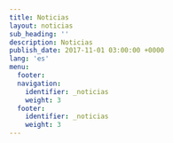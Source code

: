 ```yaml
---
title: Noticias
layout: noticias
sub_heading: ''
description: Noticias
publish_date: 2017-11-01 03:00:00 +0000
lang: 'es'
menu:
  footer:
  navigation:
    identifier: _noticias
    weight: 3
  footer:
    identifier: _noticias
    weight: 3
---
```

